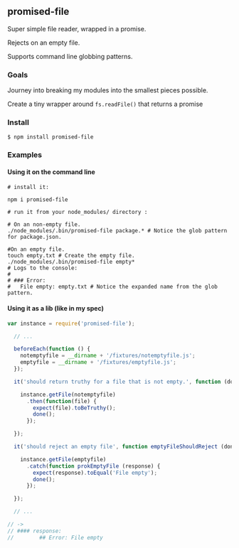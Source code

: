 promised-file
----------------
Super simple file reader, wrapped in a promise.

Rejects on an empty file.

Supports command line globbing patterns.


### Goals

Journey into breaking my modules into the smallest pieces possible.

Create a tiny wrapper around `fs.readFile()` that returns a promise

### Install

```shell
$ npm install promised-file
```

### Examples

#### Using it on the command line
```shell
# install it:

npm i promised-file

# run it from your node_modules/ directory :

# On an non-empty file.
./node_modules/.bin/promised-file package.* # Notice the glob pattern for package.json.

#On an empty file.
touch empty.txt # Create the empty file.
./node_modules/.bin/promised-file empty*
# Logs to the console:
#
# ### Error:
#  	File empty: empty.txt # Notice the expanded name from the glob pattern.

```

#### Using it as a lib (like in my spec)

```javascript
var instance = require('promised-file');

  // ...

  beforeEach(function () {
    notemptyfile = __dirname + '/fixtures/notemptyfile.js';
    emptyfile = __dirname + '/fixtures/emptyfile.js';
  });

  it('should return truthy for a file that is not empty.', function (done) {

    instance.getFile(notemptyfile)
      .then(function(file) {
        expect(file).toBeTruthy();
        done();
      });

  });

  it('should reject an empty file', function emptyFileShouldReject (done) {

    instance.getFile(emptyfile)
      .catch(function prokEmptyFile (response) {
        expect(response).toEqual('File empty');
        done();
      });

  });

  // ...

// ->
// #### response:
//        ## Error: File empty
```
